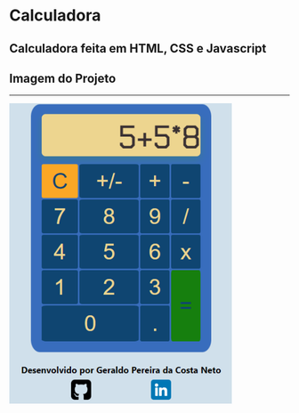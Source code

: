 # Calculadora
## Calculadora feita em HTML, CSS e Javascript

## Imagem do Projeto
<hr>

<img src="/Assets/images/projeto.png" width="400px">


